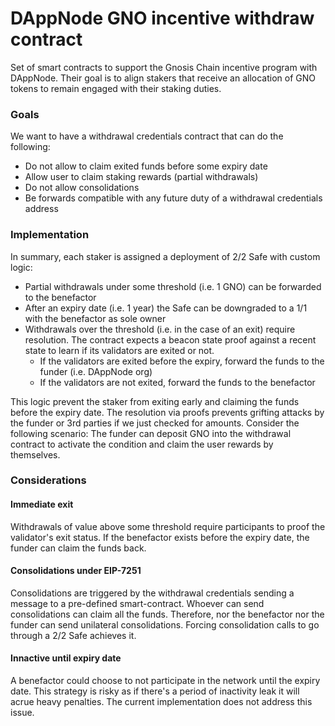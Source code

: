 # DAppNode GNO incentive withdraw contract

Set of smart contracts to support the Gnosis Chain incentive program with DAppNode. Their goal is to align stakers that receive an allocation of GNO tokens to remain engaged with their staking duties.

### Goals

We want to have a withdrawal credentials contract that can do the following:

- Do not allow to claim exited funds before some expiry date
- Allow user to claim staking rewards (partial withdrawals)
- Do not allow consolidations
- Be forwards compatible with any future duty of a withdrawal credentials address

### Implementation

In summary, each staker is assigned a deployment of 2/2 Safe with custom logic:

- Partial withdrawals under some threshold (i.e. 1 GNO) can be forwarded to the benefactor
- After an expiry date (i.e. 1 year) the Safe can be downgraded to a 1/1 with the benefactor as sole owner
- Withdrawals over the threshold (i.e. in the case of an exit) require resolution. The contract expects a beacon state proof against a recent state to learn if its validators are exited or not.
  - If the validators are exited before the expiry, forward the funds to the funder (i.e. DAppNode org)
  - If the validators are not exited, forward the funds to the benefactor

This logic prevent the staker from exiting early and claiming the funds before the expiry date. The resolution via proofs prevents grifting attacks by the funder or 3rd parties if we just checked for amounts. Consider the following scenario: The funder can deposit GNO into the withdrawal contract to activate the condition and claim the user rewards by themselves. 

### Considerations

#### Immediate exit

Withdrawals of value above some threshold require participants to proof the validator's exit status. If the benefactor exists before the expiry date, the funder can claim the funds back.

#### Consolidations under EIP-7251

Consolidations are triggered by the withdrawal credentials sending a message to a pre-defined smart-contract. Whoever can send consolidations can claim all the funds. Therefore, nor the benefactor nor the funder can send unilateral consolidations. Forcing consolidation calls to go through a 2/2 Safe achieves it.

#### Innactive until expiry date

A benefactor could choose to not participate in the network until the expiry date. This strategy is risky as if there's a period of inactivity leak it will acrue heavy penalties. The current implementation does not address this issue.

